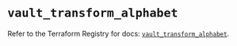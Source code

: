 # `vault_transform_alphabet`

Refer to the Terraform Registry for docs: [`vault_transform_alphabet`](https://registry.terraform.io/providers/hashicorp/vault/4.2.0/docs/resources/transform_alphabet).
